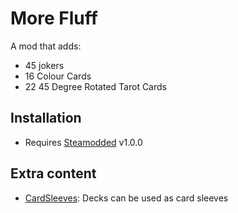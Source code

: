 # More Fluff

A mod that adds:
- 45 jokers
- 16 Colour Cards
- 22 45 Degree Rotated Tarot Cards

## Installation
- Requires [Steamodded](https://github.com/Steamopollys/Steamodded/) v1.0.0 

## Extra content
 - [CardSleeves](https://github.com/larswijn/CardSleeves): Decks can be used as card sleeves